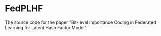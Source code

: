 # FedPLHF
The source code for the paper "Bit-level Importance Coding in Federated Learning for Latent Hash Factor Model".
